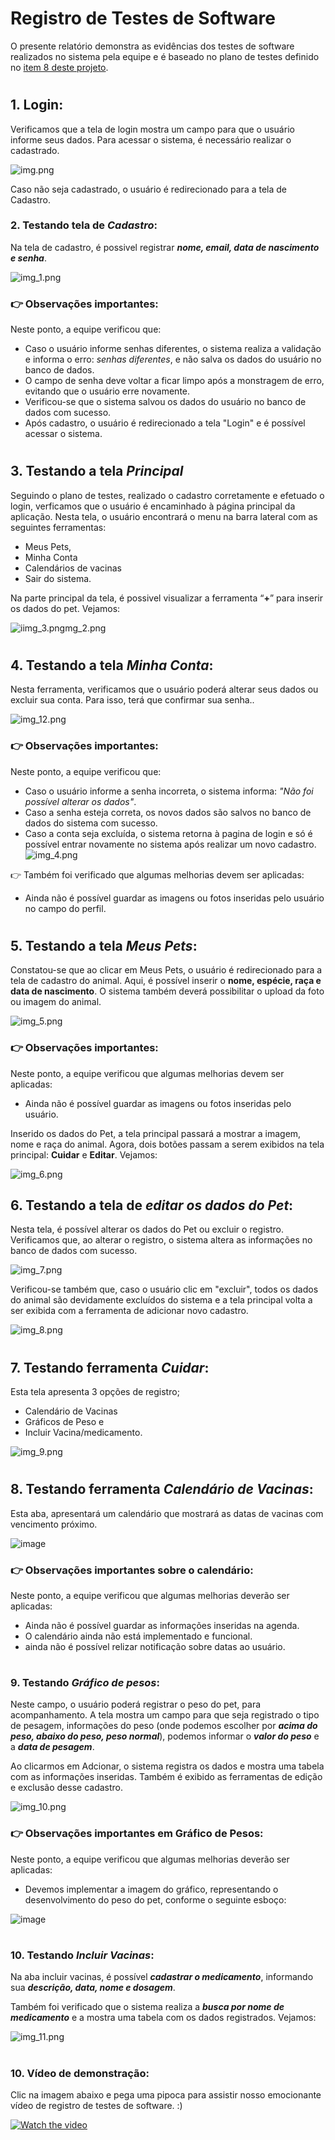 # Registro de Testes de Software

O presente relatório demonstra as evidências dos testes de software realizados no sistema pela equipe e é baseado no plano de testes definido no [item 8 deste projeto](https://github.com/ICEI-PUC-Minas-PMV-ADS/PetCare/blob/Entrega-final/docs/08-Plano%20de%20Testes%20de%20Software.md).
#
## 1. Login:

Verificamos que a tela de login mostra um campo para que o usuário informe seus dados.
Para acessar o sistema, é necessário realizar o cadastrado.

![img.png](img.png)

Caso não seja cadastrado, o usuário é redirecionado para a tela de Cadastro.



### 2. Testando tela de *Cadastro*:

Na tela de cadastro, é possivel registrar ***nome, email, data de nascimento e senha***.

![img_1.png](img_1.png)

### :point_right: Observações importantes:
Neste ponto, a equipe verificou que:
- Caso o usuário informe senhas diferentes, o sistema realiza a validação e informa o erro: *senhas diferentes*, e não salva os dados do usuário no banco de dados.
- O campo de senha deve voltar a ficar limpo após a monstragem de erro, evitando que o usuário erre novamente.
- Verificou-se que o sistema salvou os dados do usuário no banco de dados com sucesso.
- Após cadastro, o usuário é redirecionado a tela "Login" e é possível acessar o sistema.

#
## 3. Testando a tela *Principal*
Seguindo o plano de testes, realizado o cadastro corretamente e efetuado o login, verficamos que o usuário é encaminhado à página principal da aplicação. Nesta tela, o usuário encontrará o menu na barra lateral com as seguintes ferramentas:
- Meus Pets,
- Minha Conta
- Calendários de vacinas
- Sair do sistema.

Na parte principal da tela, é possivel visualizar a ferramenta “**+**” para inserir os dados do pet. Vejamos:

![i![img_3.png](img_3.png)mg_2.png](img_2.png)
#

## 4. Testando a tela *Minha Conta*:
Nesta ferramenta, verificamos que o usuário poderá alterar seus dados ou excluir sua conta. Para isso, terá que confirmar sua senha..

![img_12.png](img_12.png)
### :point_right: Observações importantes:
Neste ponto, a equipe verificou que:
- Caso o usuário informe a senha incorreta, o sistema informa: *"Não foi possível alterar os dados"*.
- Caso a senha esteja correta, os novos dados são salvos no banco de dados do sistema com sucesso.
- Caso a conta seja excluída, o sistema retorna à pagina de login e só é possível entrar novamente no sistema após realizar um novo cadastro.
  ![img_4.png](img_4.png)

:point_right: Também foi verificado que algumas melhorias devem ser aplicadas:

- Ainda não é possível guardar as imagens ou fotos inseridas pelo usuário no campo do perfil.
#
## 5. Testando a tela *Meus Pets*:

Constatou-se que ao clicar em Meus Pets, o usuário é redirecionado para a tela de cadastro do animal.
Aqui, é possível inserir o **nome, espécie, raça e data de nascimento**.
O sistema também deverá possibilitar o upload da foto ou imagem do animal.

![img_5.png](img_5.png)

### :point_right: Observações importantes:
Neste ponto, a equipe verificou que algumas melhorias devem ser aplicadas:
- Ainda não é possível guardar as imagens ou fotos inseridas pelo usuário.

Inserido os dados do Pet, a tela principal passará a mostrar a imagem, nome e raça do animal.
Agora, dois botões passam a serem exibidos na tela principal: **Cuidar** e **Editar**. Vejamos:

![img_6.png](img_6.png)

## 6. Testando a tela de *editar os dados do Pet*:

Nesta tela, é possível alterar os dados do Pet ou excluir o registro.
Verificamos que, ao alterar o registro, o sistema altera as informações no banco de dados com sucesso.

![img_7.png](img_7.png)



Verificou-se também que, caso o usuário clic em "excluir", todos os dados do animal são devidamente excluídos do sistema e a tela principal volta a ser exibida com a ferramenta de adicionar novo cadastro.

![img_8.png](img_8.png)
#

## 7. Testando ferramenta *Cuidar*:

Esta tela apresenta 3 opções de registro;

- Calendário de Vacinas
- Gráficos de Peso e
- Incluir Vacina/medicamento.

![img_9.png](img_9.png)

#

## 8. Testando ferramenta *Calendário de Vacinas*:

Esta aba, apresentará um calendário que mostrará as datas de vacinas com vencimento próximo.

![image](https://user-images.githubusercontent.com/78277341/143724524-c2d09ec2-7836-4e2b-a218-849187d7dea4.png)

### :point_right: Observações importantes sobre o calendário:
Neste ponto, a equipe verificou que algumas melhorias deverão ser aplicadas:
- Ainda não é possível guardar as informações inseridas na agenda.
- O calendário ainda não está implementado e funcional.
- ainda não é possível relizar notificação sobre datas ao usuário.

#

### 9. Testando *Gráfico de pesos*:

Neste campo, o usuário poderá registrar o peso do pet, para acompanhamento.
A tela mostra um campo para que seja registrado o tipo de pesagem, informações do peso (onde podemos escolher por ***acima do peso, abaixo do peso, peso normal***), podemos informar o ***valor do peso*** e a ***data de pesagem***.

Ao clicarmos em Adcionar, o sistema registra os dados e mostra uma tabela com as informações inseridas.
Também é exibido as ferramentas de edição e exclusão desse cadastro.

![img_10.png](img_10.png)

### :point_right: Observações importantes em Gráfico de Pesos:
Neste ponto, a equipe verificou que algumas melhorias deverão ser aplicadas:
- Devemos implementar a imagem do gráfico, representando o desenvolvimento do peso do pet, conforme o seguinte esboço:

![image](https://user-images.githubusercontent.com/78277341/143724710-5fd5677b-bb4b-45bb-9e0e-9ed63375dbc3.png)
#

### 10. Testando *Incluir Vacinas*:

Na aba incluir vacinas, é possível ***cadastrar o medicamento***, informando sua ***descrição, data, nome e dosagem***.

Também foi verificado que o sistema realiza a ***busca por nome de medicamento*** e a mostra uma tabela com os dados registrados. Vejamos:

![img_11.png](img_11.png)

#

### 10. Vídeo de demonstração:

Clic na imagem abaixo e pega uma pipoca para assistir nosso emocionante vídeo de registro de testes de software. :)

[![Watch the video](https://user-images.githubusercontent.com/78277341/144880982-308d72df-079e-4f8e-a8e6-1bfbeda473de.png)](https://youtu.be/LR2cz3U-OL4)

